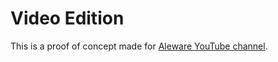 # Video Edition

This is a proof of concept made for [Aleware YouTube channel](https://www.youtube.com/@ElAleSM).